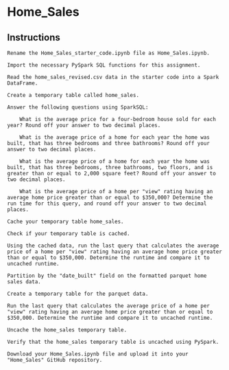 # Home_Sales

## Instructions

    Rename the Home_Sales_starter_code.ipynb file as Home_Sales.ipynb.

    Import the necessary PySpark SQL functions for this assignment.

    Read the home_sales_revised.csv data in the starter code into a Spark DataFrame.

    Create a temporary table called home_sales.

    Answer the following questions using SparkSQL:

        What is the average price for a four-bedroom house sold for each year? Round off your answer to two decimal places.

        What is the average price of a home for each year the home was built, that has three bedrooms and three bathrooms? Round off your answer to two decimal places.

        What is the average price of a home for each year the home was built, that has three bedrooms, three bathrooms, two floors, and is greater than or equal to 2,000 square feet? Round off your answer to two decimal places.

        What is the average price of a home per "view" rating having an average home price greater than or equal to $350,000? Determine the run time for this query, and round off your answer to two decimal places.

    Cache your temporary table home_sales.

    Check if your temporary table is cached.

    Using the cached data, run the last query that calculates the average price of a home per "view" rating having an average home price greater than or equal to $350,000. Determine the runtime and compare it to uncached runtime.

    Partition by the "date_built" field on the formatted parquet home sales data.

    Create a temporary table for the parquet data.

    Run the last query that calculates the average price of a home per "view" rating having an average home price greater than or equal to $350,000. Determine the runtime and compare it to uncached runtime.

    Uncache the home_sales temporary table.

    Verify that the home_sales temporary table is uncached using PySpark.

    Download your Home_Sales.ipynb file and upload it into your "Home_Sales" GitHub repository.
